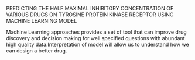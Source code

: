 PREDICTING THE HALF MAXIMAL INHIBITORY CONCENTRATION OF VARIOUS DRUGS ON TYROSINE PROTEIN KINASE RECEPTOR USING MACHINE LEARNING MODEL

Machine Learning approaches provides a set of tool that can improve drug discovery and decision making for well specified questions with abundant high quality data.Interpretation of model will allow us to understand how we can design a better drug. 



